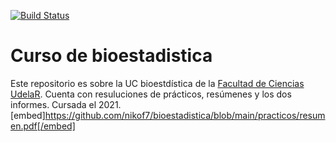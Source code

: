 [![Build Status](https://app.travis-ci.com/travis-ci/travis-web.svg?branch=master)](https://app.travis-ci.com/travis-ci/travis-web)
# Curso de bioestadistica
Este repositorio es sobre la UC bioestdística de la [Facultad de Ciencias UdelaR](https://www.fcien.edu.uy/). Cuenta con resuluciones de prácticos, resúmenes y los dos informes. Cursada el 2021.
[embed]https://github.com/nikof7/bioestadistica/blob/main/practicos/resumen.pdf[/embed]
